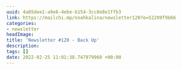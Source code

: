 ```yaml
---
uuid: 4a85dee1-a9e6-4ebe-b154-3cc8e8e1ffb3
link: https://mailchi.mp/noahkalina/newsletter120?e=52209f9b66
categories:
- newsletter
headImage:
title: 'Newsletter #120 - Back Up'
description:
tags: []
date: 2022-02-25 11:01:38.747979960 +00:00
---
```


